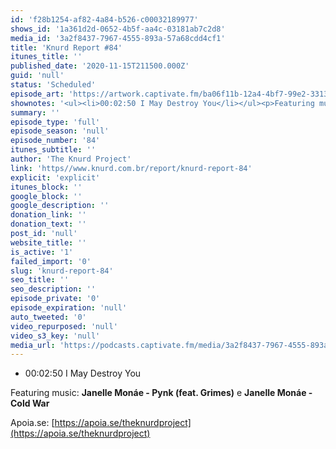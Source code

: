 ```yaml
---
id: 'f28b1254-af82-4a84-b526-c00032189977'
shows_id: '1a361d2d-0652-4b5f-aa4c-03181ab7c2d8'
media_id: '3a2f8437-7967-4555-893a-57a68cdd4cf1'
title: 'Knurd Report #84'
itunes_title: ''
published_date: '2020-11-15T211500.000Z'
guid: 'null'
status: 'Scheduled'
episode_art: 'https://artwork.captivate.fm/ba06f11b-12a4-4bf7-99e2-3313fa1c44a9/-ean9hfhcgewoq9n6a-pow52.jpg'
shownotes: '<ul><li>00:02:50 I May Destroy You</li></ul><p>Featuring music: <strong>Janelle Monáe - Pynk (feat. Grimes)</strong> e <strong>Janelle Monáe - Cold War</strong></p><p>Apoia.se: <a href="https://apoia.se/theknurdproject" rel="noopener noreferrer" target="_blank">https://apoia.se/theknurdproject</a></p>'
summary: ''
episode_type: 'full'
episode_season: 'null'
episode_number: '84'
itunes_subtitle: ''
author: 'The Knurd Project'
link: 'https//www.knurd.com.br/report/knurd-report-84'
explicit: 'explicit'
itunes_block: ''
google_block: ''
google_description: ''
donation_link: ''
donation_text: ''
post_id: 'null'
website_title: ''
is_active: '1'
failed_import: '0'
slug: 'knurd-report-84'
seo_title: ''
seo_description: ''
episode_private: '0'
episode_expiration: 'null'
auto_tweeted: '0'
video_repurposed: 'null'
video_s3_key: 'null'
media_url: 'https://podcasts.captivate.fm/media/3a2f8437-7967-4555-893a-57a68cdd4cf1/knurd84.mp3'
---
```

*   00:02:50 I May Destroy You

Featuring music: **Janelle Monáe - Pynk (feat. Grimes)** e **Janelle Monáe - Cold War**

Apoia.se: [https://apoia.se/theknurdproject](https://apoia.se/theknurdproject)